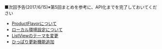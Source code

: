 ■次回予告(2017/6/15)※第5回まとめを参考に、API化までを完了しておいてください
- [ProductFlavorについて](https://github.com/masato-haruta/AndroidLearning/commit/31053b5580a99064eb3deec99a9d36af11ca30ea)
- [ローカル環境設定について](https://github.com/masato-haruta/kubox)
- [ListViewのテーマを変更](https://github.com/masato-haruta/AndroidLearning/pull/5/commits/c717832f79ce0e8b6658c92a86c42017f94b93e7)
- [ひっぱり更新機能追加](https://github.com/masato-haruta/AndroidLearning/pull/5/commits/ff081fe8c56e2987923f5f7016689edf637cec96)
